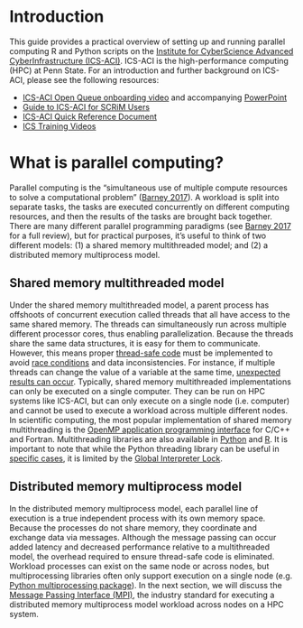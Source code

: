 # Introduction
This guide provides a practical overview of setting up and running parallel computing R and Python scripts on the [Institute for CyberScience Advanced CyberInfrastructure (ICS-ACI)](https://ics.psu.edu/advanced-cyberinfrastructure/). ICS-ACI is the high-performance computing (HPC) at Penn State. For an introduction and further background on ICS-ACI, please see the following resources:

* [ICS-ACI Open Queue onboarding video](https://youtu.be/RQSrK1BH1-w) and accompanying [PowerPoint](https://psu.box.com/s/7o1bhgzxp01av9le578ub7ifb5mo0waw)
* [Guide to ICS-ACI for SCRiM Users](http://www.scrimhub.org/support/aci-scrim-cyberinfrastructure-guide.html)
* [ICS-ACI Quick Reference Document](https://ics.psu.edu/wp-content/uploads/2015/07/ACI-Documentation_Reference-Sheet.pdf)
* [ICS Training Videos](https://ics.psu.edu/what-we-do/education-and-training/ics-on-demand-videos/)

# What is parallel computing?
Parallel computing is the “simultaneous use of multiple compute resources to solve a computational problem” ([Barney 2017](https://computing.llnl.gov/tutorials/parallel_comp/#Whatis)). A workload is split into separate tasks, the tasks are executed concurrently on different computing resources, and then the results of the tasks are brought back together. There are many different parallel programming paradigms (see [Barney 2017](https://computing.llnl.gov/tutorials/parallel_comp/#Whatis) for a full review), but for practical purposes, it’s useful to think of two different models: (1) a shared memory multithreaded model; and (2) a distributed memory multiprocess model.

## Shared memory multithreaded model
Under the shared memory multithreaded model, a parent process has offshoots of concurrent execution called threads that all have access to the same shared memory. The threads can simultaneously run across multiple different processor cores, thus enabling parallelization. Because the threads share the same data structures, it is easy for them to communicate. However, this means proper [thread-safe code](https://en.wikipedia.org/wiki/Thread_safety) must be implemented to avoid [race conditions](https://stackoverflow.com/questions/34510/what-is-a-race-condition) and data inconsistencies. For instance, if multiple threads can change the value of a variable at the same time, [unexpected results can occur](https://stackoverflow.com/questions/34510/what-is-a-race-condition). Typically, shared memory multithreaded implementations can only be executed on a single computer. They can be run on HPC systems like ICS-ACI, but can only execute on a single node (i.e. computer) and cannot be used to execute a workload across multiple different nodes. In scientific computing, the most popular implementation of shared memory multithreading is the [OpenMP application programming interface](http://www.openmp.org/) for C/C++ and Fortran. Multithreading libraries are also available in [Python](https://docs.python.org/3.6/library/threading.html) and [R](https://cran.r-project.org/web/packages/Rdsm/index.html). It is important to note that while the Python threading library can be useful in [specific cases](https://www.toptal.com/python/beginners-guide-to-concurrency-and-parallelism-in-python), it is limited by the [Global Interpreter Lock](https://en.wikipedia.org/wiki/Global_interpreter_lock).

## Distributed memory multiprocess model
In the distributed memory multiprocess model, each parallel line of execution is a true independent process with its own memory space. Because the processes do not share memory, they coordinate and exchange data via messages. Although the message passing can occur added latency and decreased performance relative to a multithreaded model, the overhead required to ensure thread-safe code is eliminated. Workload processes can exist on the same node or across nodes, but multiprocessing libraries often only support execution on a single node (e.g. [Python multiprocessing package](https://docs.python.org/3.6/library/multiprocessing.html)). In the next section, we will discuss the [Message Passing Interface (MPI)](https://computing.llnl.gov/tutorials/mpi), the industry standard for executing a distributed memory multiprocess model workload across nodes on a HPC system.   